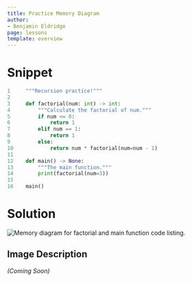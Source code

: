 ```yaml
---
title: Practice Memory Diagram
author:
- Benjamin Eldridge
page: lessons
template: overview
---
```


# Snippet

```py
1     """Recursion practice!"""
2 
3     def factorial(num: int) -> int:
4         """Calculate the factorial of num."""
5         if num <= 0:
6             return 1
7         elif num == 1:
8             return 1
9         else:
10            return num * factorial(num=num - 1)
11
12    def main() -> None:
13        """The main function."""
14        print(factorial(num=3))
15
16    main()
```

# Solution


<img class="img-fluid" src="/static/practice-mem-diagrams/factorial.png" alt="Memory diagram for factorial and main function code listing."  />

## Image Description 
*(Coming Soon)*
